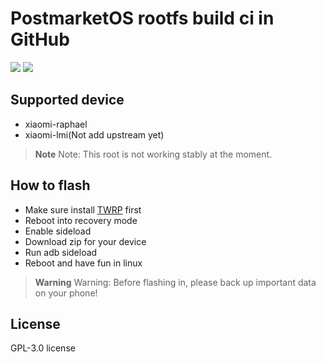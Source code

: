 PostmarketOS rootfs build ci in GitHub
======
[![](https://img.shields.io/github/actions/workflow/status/sekaimoe/pmos_ci_build/main.yml?style=for-the-badge&color=fee4d0&logo=githubactions&logoColor=fee4d0)](https://github.com/sekaimoe/pmos_ci_build/actions/workflows/main.yml)
[![](https://img.shields.io/github/license/sekaimoe/pmos_ci_build?style=for-the-badge&color=fee4d0&logo=apache&logoColor=fee4d0)](https://github.com/sekaimoe/pmos_ci_build/blob/main/LICENSE)

## Supported device
- xiaomi-raphael
- xiaomi-lmi(Not add upstream yet)

> **Note**
> Note: This root is not working stably at the moment.

## How to flash
- Make sure install [TWRP](https://twrp.me) first
- Reboot into recovery mode
- Enable sideload
- Download zip for your device
- Run adb sideload
- Reboot and have fun in linux

> **Warning**
> Warning: Before flashing in, please back up important data on your phone!

## License
GPL-3.0 license
